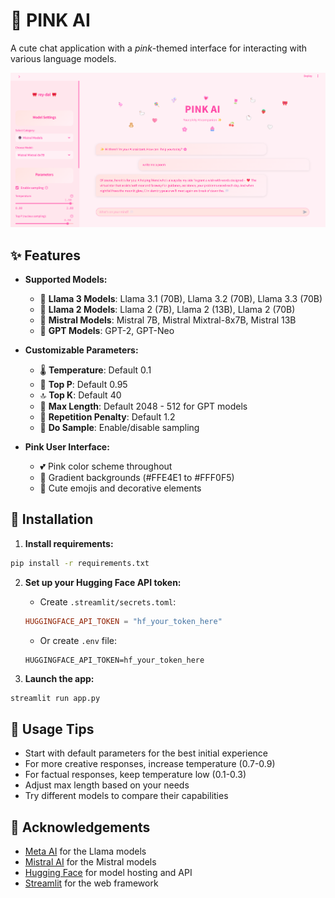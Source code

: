 # 🎀 PINK AI

A cute chat application with a <i>pink</i>-themed interface for interacting with various language models. 

<img src="images/pinkai.png" alt="Rose AI Interface" width="800"/>

## ✨ Features

- **Supported Models:**
  - 🦙 **Llama 3 Models**: Llama 3.1 (70B), Llama 3.2 (70B), Llama 3.3 (70B)
  - 🦙 **Llama 2 Models**: Llama 2 (7B), Llama 2 (13B), Llama 2 (70B)
  - 🔮 **Mistral Models**: Mistral 7B, Mistral Mixtral-8x7B, Mistral 13B
  - 🤖 **GPT Models**: GPT-2, GPT-Neo

- **Customizable Parameters:**
  - 🌡️ **Temperature**: Default 0.1
  - 🎯 **Top P**: Default 0.95
  - 🔝 **Top K**: Default 40
  - 📏 **Max Length**: Default 2048 - 512 for GPT models
  - 🔄 **Repetition Penalty**: Default 1.2
  - 🎲 **Do Sample**: Enable/disable sampling

- **Pink User Interface:**
  - 💕 Pink color scheme throughout
  - 🌸 Gradient backgrounds (#FFE4E1 to #FFF0F5)
  - 🎀 Cute emojis and decorative elements

## 🚀 Installation

1. **Install requirements:**
```bash
pip install -r requirements.txt
```

2. **Set up your Hugging Face API token:**
   - Create `.streamlit/secrets.toml`:
   ```toml
   HUGGINGFACE_API_TOKEN = "hf_your_token_here"
   ```
   - Or create `.env` file:
   ```env
   HUGGINGFACE_API_TOKEN=hf_your_token_here
   ```

3. **Launch the app:**
```bash
streamlit run app.py
```
## 💫 Usage Tips

- Start with default parameters for the best initial experience
- For more creative responses, increase temperature (0.7-0.9)
- For factual responses, keep temperature low (0.1-0.3)
- Adjust max length based on your needs
- Try different models to compare their capabilities

## 🙏 Acknowledgements

- [Meta AI](https://ai.meta.com/) for the Llama models
- [Mistral AI](https://mistral.ai/) for the Mistral models
- [Hugging Face](https://huggingface.co/) for model hosting and API
- [Streamlit](https://streamlit.io/) for the web framework
